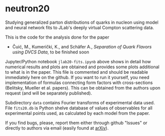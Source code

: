 # neutron20

Studying generalized parton distributions of quarks in nucleon using 
model and neural network fits to JLab's deeply virtual Compton scattering data.


This is the code for the analysis done for the paper

   * Čuić, M., Kumerički, K., and Schäfer A.,  _Separation of Quark Flavors using DVCS Data_, to be finished soon

Jupyter/Python notebook ``jlab20-fits.ipynb``  above shows in detail how numerical results
and plots are obtained and provides some plots additional to what is in the paper.
This file is commented and should be readable immediately here on
the github. If you want to run it yourself, you need implementation of formulas
connecting form factors with cross-sections (Belitsky, Mueller et al. papers).
This can be obtained from the authors upon request (and will be separately
published).

Subdirectory ``data`` contains Fourier transforms of experimental data used.
File ``fits20.db`` is Python shelve database of values of observables for all experimental
points used, as calculated by each model from the paper.

If you find bugs, please, report them either through github "Issues" or directly to
authors via email (easily found at [arXiv](http://arXiv.org)).
